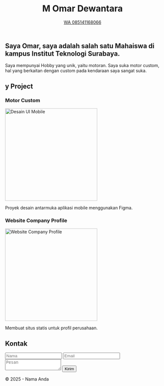 <!DOCTYPE html>
<html lang="id">
<head>
  <meta charset="UTF-8" />
  <meta name="viewport" content="width=device-width, initial-scale=1.0" />
  <link rel="stylesheet" href="style.css" />
</head>
<body>
  <header>
    <h1>M Omar Dewantara</h1>
    <nav>
      <a href="#about"></a>
      <a href="#My Project"></a>
      <a href="#contact">WA 085141168066</a>
    </nav>
  </header>

  <section id="about">
    <h2>Saya Omar, saya adalah salah satu Mahaiswa di kampus Institut Teknologi Surabaya.</h2>
    <p>Saya mempunyai Hobby yang unik, yaitu motoran. Saya suka motor custom, hal yang berkaitan dengan custom pada kendaraan saya sangat suka.</p>
  </section>

  <section id="My Project">
  <h2>y Project</h2>

  <div class="My Project">
    <h3>Motor Custom</h3>
    <img src="images/.project1.jpg" alt="Desain UI Mobile" width="300" />
    <p>Proyek desain antarmuka aplikasi mobile menggunakan Figma.</p>
  </div>

  <div class="project">
    <h3>Website Company Profile</h3>
    <img src="images/.jpg" alt="Website Company Profile" width="300" />
    <p>Membuat situs statis untuk profil perusahaan.</p>
  </div>
</section>


  <section id="contact">
    <h2>Kontak</h2>
    <form>
      <input type="text" placeholder="Nama" required />
      <input type="email" placeholder="Email" required />
      <textarea placeholder="Pesan" required></textarea>
      <button type="submit">Kirim</button>
    </form>
  </section>

  <footer>
    <p>&copy; 2025 - Nama Anda</p>
  </footer>
</body>
</html>

